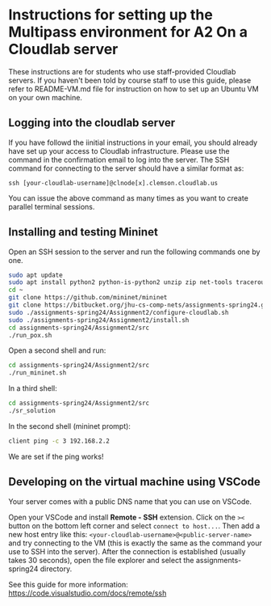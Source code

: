 # Instructions for setting up the Multipass environment for A2 On a Cloudlab server

These instructions are for students who use staff-provided Cloudlab servers. If you haven't been told by course staff to use this guide, please refer to README-VM.md file for instruction on how to set up an Ubuntu VM on your own machine.

## Logging into the cloudlab server
If you have followd the iinitial instructions in your email, you should already have set up your access to Cloudlab infrastructure. Please use the command in the confirmation email to log into the server. The SSH command for connecting to the server should have a similar format as:

```
ssh [your-cloudlab-username]@clnode[x].clemson.cloudlab.us
```
You can issue the above command as many times as you want to create parallel terminal sessions.

## Installing and testing Mininet


Open an SSH session to the server and run the following commands one by one.
```bash
sudo apt update 
sudo apt install python2 python-is-python2 unzip zip net-tools traceroute build-essential
cd ~
git clone https://github.com/mininet/mininet
git clone https://bitbucket.org/jhu-cs-comp-nets/assignments-spring24.git
sudo ./assignments-spring24/Assignment2/configure-cloudlab.sh
sudo ./assignments-spring24/Assignment2/install.sh
cd assignments-spring24/Assignment2/src
./run_pox.sh
```

Open a second shell and run:
```bash
cd assignments-spring24/Assignment2/src
./run_mininet.sh
```

In a third shell:
```bash
cd assignments-spring24/Assignment2/src
./sr_solution
```

In the second shell (mininet prompt):
```bash
client ping -c 3 192.168.2.2
```

We are set if the ping works!


## Developing on the virtual machine using VSCode
Your server comes with a public DNS name that you can use on VSCode.

Open your VSCode and install **Remote - SSH** extension. Click on the `><` button on the bottom left corner and select `connect to host...`.
Then add a new host entry like this: `<your-cloudlab-username>@<public-server-name>` and try connecting to the VM (this is exactly the same as the command your use to SSH into the server). After the connection is established (usually takes 30 seconds), open the file explorer and select the assignments-spring24 directory. 


See this guide for more information: https://code.visualstudio.com/docs/remote/ssh
